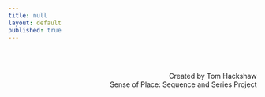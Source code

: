 ```yaml
---
title: null
layout: default
published: true
---
```


<center>


<center>

<br><br>

<div align="right">
Created by Tom Hackshaw
<br>
Sense of Place: Sequence and Series Project

